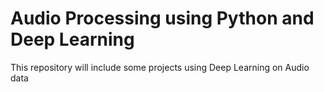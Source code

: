 # Audio Processing using Python and Deep Learning

This repository will include some projects using Deep Learning on Audio data
